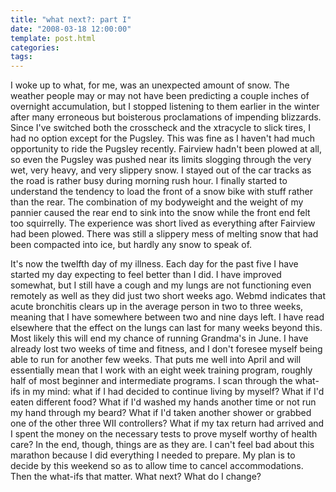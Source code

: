 ```yaml
---
title: "what next?: part I"
date: "2008-03-18 12:00:00"
template: post.html
categories: 
tags: 
---
```


I woke up to what, for me, was an unexpected amount of snow. The weather people may or may not have been predicting a couple inches of overnight accumulation, but I stopped listening to them earlier in the winter after many erroneous but boisterous proclamations of impending blizzards. Since I've switched both the crosscheck and the xtracycle to slick tires, I had no option except for the Pugsley. This was fine as I haven't had much opportunity to ride the Pugsley recently. Fairview hadn't been plowed at all, so even the Pugsley was pushed near its limits slogging through the very wet, very heavy, and very slippery snow. I stayed out of the car tracks as the road is rather busy during morning rush hour. I finally started to understand the tendency to load the front of a snow bike with stuff rather than the rear. The combination of my bodyweight and the weight of my pannier caused the rear end to sink into the snow while the front end felt too squirrelly. The experience was short lived as everything after Fairview had been plowed. There was still a slippery mess of melting snow that had been compacted into ice, but hardly any snow to speak of. 
 
It's now the twelfth day of my illness. Each day for the past five I have started my day expecting to feel better than I did. I have improved somewhat, but I still have a cough and my lungs are not functioning even remotely as well as they did just two short weeks ago. Webmd indicates that acute bronchitis clears up in the average person in two to three weeks, meaning that I have somewhere between two and nine days left. I have read elsewhere that the effect on the lungs can last for many weeks beyond this. Most likely this will end my chance of running Grandma's in June. I have already lost two weeks of time and fitness, and I don't foresee myself being able to run for another few weeks. That puts me well into April and will essentially mean that I work with an eight week training program, roughly half of most beginner and intermediate programs. I scan through the what-ifs in my mind: what if I had decided to continue living by myself? What if I'd eaten different food? What if I'd washed my hands another time or not run my hand through my beard? What if I'd taken another shower or grabbed one of the other three WII controllers? What if my tax return had arrived and I spent the money on the necessary tests to prove myself worthy of health care? In the end, though, things are as they are. I can't feel bad about this marathon because I did everything I needed to prepare. My plan is to decide by this weekend so as to allow time to cancel accommodations. Then the what-ifs that matter. What next? What do I change?